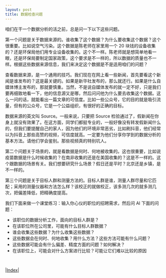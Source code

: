 ```yaml
---
layout: post
title: 数据检查问题
---
```


咱们在干一个数据分析的活之前，总是问一下以下这些问题。

第一个问题是关于数据来源的。谁收集了这个数据？为什么要收集这个数据？这个很重要。比如说空气污染。这个数据是陈老师在家里用一个 20 块钱的设备收集的？还是环保局他们用专业设备收集的。这个不一样。陈老师就是想简单地看一眼，还是环保局要制定国家政策，这个要求是不一样的，所以数据的质量也不一样。根据这些数据来源信息，我们来决定这个数据是不是适用咱们的问题？

查看数据来源，是一个通用的技巧。我们现在在网上看一些新闻，首先要看这个新闻是谁发布的？这是最关键的。如果是新华社发布的，那么就还行。如果是什么自媒体博主发布的，那就要慎重。当然，不是说自媒体发布的就一定不好，只是我们要再细致地看一下，他的信息源又是哪，然后问问他为什么要去收集这个数据。这么一问的话，就能看出一篇文章的可信度。比如一些公众号，它的目的就是吸引流量，但有的公众号，它是一个公益组织，有很好的正确的目标。

数据来源的英文叫 Source。一般来说，只要把 Source 检验通过了，假新闻在你身上就没有效果了。在这方面，同学们都挺专业的，一般好像没有转发假新闻什么的，但我们要提醒自己的家人，因为他们的环境非常恶劣，比如刷抖音，他们经常以为抖音上那些高赞的视频，可信度就高。一定要为他们分享你学到的数据分析的基本方法。请他们学会鉴别。那些视频真的特别坑人。

第二个问题关于场景的，就是看数据是何时、何地被收集的。这也很重要，比如说疫苗数据是什么时候收集的？在南非收集的还是在美国收集的？这是不一样的。这个跟数据的场景有关。我们想要研究什么场景？假日还是平时？北京还是乡镇，是不一样的。

第三个问题是关于目标人群和测量方法的。目标人群是谁，测量人群尽量和它匹配；采用的测量仪器和方法怎么样？该校正的就做校正，该多测几次的就多测几次，把偏差降低，把精确度提高。

我们下面来做一个课堂练习：输入你心仪的职位的招聘需求，然后问 AI 下面的问题：

- 该职位的数据分析工作，面向的目标人群是？
- 在该职位所在公司里，可能有什么目标人群数据？
- 谁会收集这些数据？为什么收集这些数据？
- 这些数据会在何时、何地收集？用什么方法？这些方法可能有什么问题？
- 这些数据可能会有什么偏差、精度方面的问题？如何解决？
- 在该职位上，可能会对什么方案进行比较？可能让它们难以比较的原因

<br/>

|[Index](../)|

